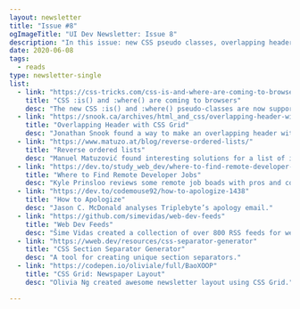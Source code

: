 ```yaml
---
layout: newsletter
title: "Issue #8"
ogImageTitle: "UI Dev Newsletter: Issue 8"
description: "In this issue: new CSS pseudo classes, overlapping header, web dev feeds, and more."
date: 2020-06-08
tags:
  - reads
type: newsletter-single
list:
  - link: "https://css-tricks.com/css-is-and-where-are-coming-to-browsers/"
    title: "CSS :is() and :where() are coming to browsers"
    desc: "The new CSS :is() and :where() pseudo-classes are now supported in the preview versions of both Safari (Tech Preview 106) and Firefox (version 78). Chrome’s implementation remains behind flag."
  - link: "https://snook.ca/archives/html_and_css/overlapping-header-with-css-grid"
    title: "Overlapping Header with CSS Grid"
    desc: "Jonathan Snook found a way to make an overlapping header with CSS Grid using before pseudo element."
  - link: "https://www.matuzo.at/blog/reverse-ordered-lists/"
    title: "Reverse ordered lists"
    desc: "Manuel Matuzović found interesting solutions for a list of items in reverse order."
  - link: "https://dev.to/study_web_dev/where-to-find-remote-developer-jobs-5g0h"
    title: "Where to Find Remote Developer Jobs"
    desc: "Kyle Prinsloo reviews some remote job boads with pros and cons for every single one."
  - link: "https://dev.to/codemouse92/how-to-apologize-1438"
    title: "How to Apologize"
    desc: "Jason C. McDonald analyses Triplebyte’s apology email."
  - link: "https://github.com/simevidas/web-dev-feeds"
    title: "Web Dev Feeds"
    desc: "Šime Vidas created a collection of over 800 RSS feeds for web developers, updated monthly."
  - link: "https://wweb.dev/resources/css-separator-generator"
    title: "CSS Section Separator Generator"
    desc: "A tool for creating unique section separators."
  - link: "https://codepen.io/oliviale/full/BaoXOOP"
    title: "CSS Grid: Newspaper Layout"
    desc: "Olivia Ng created awesome newsletter layout using CSS Grid."

---
```

